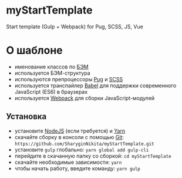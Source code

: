 # myStartTemplate
Start template (Gulp + Webpack) for Pug, SCSS, JS, Vue

# О шаблоне
* именование классов по [БЭМ](https://ru.bem.info/)
* используется БЭМ-структура
* используются препроцессоры [Pug](https://pugjs.org/) и [SCSS](https://sass-lang.com/)
* используется транспайлер [Babel](https://babeljs.io/) для поддержки современного JavaScript (ES6) в браузерах
* используется [Webpack](https://webpack.js.org/) для сборки JavaScript-модулей

## Установка
* установите [NodeJS](https://nodejs.org/en/) (если требуется) и [Yarn](https://yarnpkg.com/en/docs/install)
* скачайте сборку в консоли с помощью [Git](https://gicm.com/downloads): ```https://github.com/SharyginNikita/myStartTemplate.git```
* установите ```gulp``` глобально: ```yarn global add gulp-cli```
* перейдите в скачанную папку со сборкой: ```cd myStartTemplate```
* скачайте необходимые зависимости: ```yarn```
* чтобы начать работу, введите команду: ```yarn gulp```

